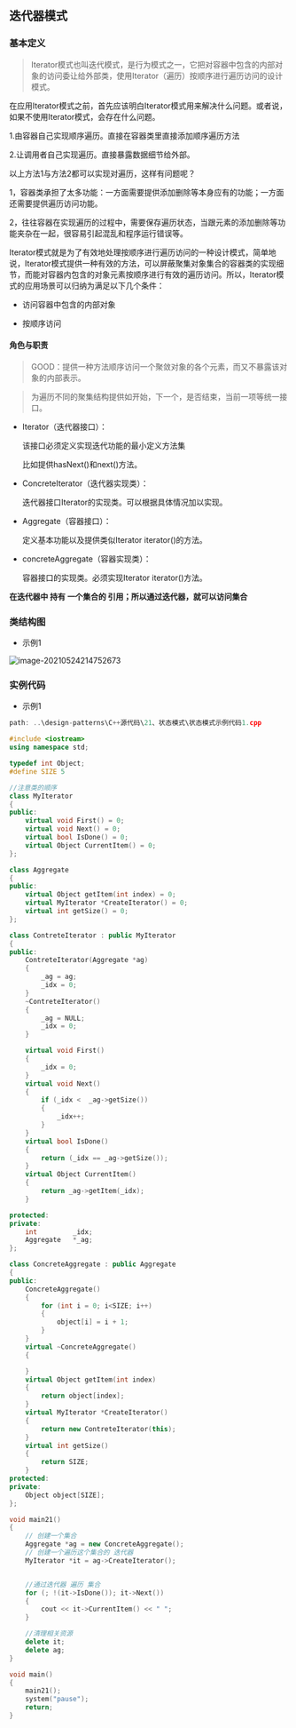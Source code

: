 ## 迭代器模式

### 基本定义

> Iterator模式也叫迭代模式，是行为模式之一，它把对容器中包含的内部对象的访问委让给外部类，使用Iterator（遍历）按顺序进行遍历访问的设计模式。

在应用Iterator模式之前，首先应该明白Iterator模式用来解决什么问题。或者说，如果不使用Iterator模式，会存在什么问题。

1.由容器自己实现顺序遍历。直接在容器类里直接添加顺序遍历方法 

2.让调用者自己实现遍历。直接暴露数据细节给外部。

以上方法1与方法2都可以实现对遍历，这样有问题呢？

1，容器类承担了太多功能：一方面需要提供添加删除等本身应有的功能；一方面还需要提供遍历访问功能。

2，往往容器在实现遍历的过程中，需要保存遍历状态，当跟元素的添加删除等功能夹杂在一起，很容易引起混乱和程序运行错误等。

Iterator模式就是为了有效地处理按顺序进行遍历访问的一种设计模式，简单地说，Iterator模式提供一种有效的方法，可以屏蔽聚集对象集合的容器类的实现细节，而能对容器内包含的对象元素按顺序进行有效的遍历访问。所以，Iterator模式的应用场景可以归纳为满足以下几个条件：

-  访问容器中包含的内部对象 

- 按顺序访问

#### 角色与职责

> GOOD：提供一种方法顺序访问一个聚敛对象的各个元素，而又不暴露该对象的内部表示。

> 为遍历不同的聚集结构提供如开始，下一个，是否结束，当前一项等统一接口。

+ Iterator（迭代器接口）：

  该接口必须定义实现迭代功能的最小定义方法集

  比如提供hasNext()和next()方法。

+ ConcreteIterator（迭代器实现类）：

  迭代器接口Iterator的实现类。可以根据具体情况加以实现。

+ Aggregate（容器接口）：

  定义基本功能以及提供类似Iterator iterator()的方法。

+ concreteAggregate（容器实现类）：

  容器接口的实现类。必须实现Iterator iterator()方法。 

**在迭代器中 持有 一个集合的 引用；所以通过迭代器，就可以访问集合** 



### 类结构图

+ 示例1

![image-20210524214752673](https://imagesubmit001.oss-cn-beijing.aliyuncs.com/gitImg/image-20210524214752673.png)



### 实例代码

+ 示例1

```c++
path: ..\design-patterns\C++源代码\21、状态模式\状态模式示例代码1.cpp
```

```c++
#include <iostream>
using namespace std;

typedef int Object;
#define SIZE 5 

//注意类的顺序 
class MyIterator
{
public:
	virtual void First() = 0;
	virtual void Next() = 0;
	virtual bool IsDone() = 0;
	virtual Object CurrentItem() = 0;
};

class Aggregate
{
public:
	virtual Object getItem(int index) = 0;
	virtual MyIterator *CreateIterator() = 0;
	virtual int getSize() = 0;
};

class ContreteIterator : public MyIterator
{
public:
	ContreteIterator(Aggregate *ag)
	{
		_ag = ag;
		_idx = 0;
	}
	~ContreteIterator()
	{
		_ag = NULL;
		_idx = 0;
	}

	virtual void First()
	{
		_idx = 0;
	}
	virtual void Next()
	{
		if (_idx <	_ag->getSize())
		{
			_idx++;
		}
	}
	virtual bool IsDone()
	{
		return (_idx == _ag->getSize());
	}
	virtual Object CurrentItem()
	{
		return _ag->getItem(_idx);
	}

protected:
private:
	int			_idx;
	Aggregate	*_ag;
};

class ConcreteAggregate : public Aggregate
{
public:
	ConcreteAggregate()
	{
		for (int i = 0; i<SIZE; i++)
		{
			object[i] = i + 1;
		}
	}
	virtual ~ConcreteAggregate()
	{

	}
	virtual Object getItem(int index)
	{
		return object[index];
	}
	virtual MyIterator *CreateIterator()
	{
		return new ContreteIterator(this);
	}
	virtual int getSize()
	{
		return SIZE;
	}
protected:
private:
	Object object[SIZE];
};

void main21()
{
	// 创建一个集合
	Aggregate *ag = new ConcreteAggregate();
	// 创建一个遍历这个集合的 迭代器
	MyIterator *it = ag->CreateIterator();


	//通过迭代器 遍历 集合
	for (; !(it->IsDone()); it->Next())
	{
		cout << it->CurrentItem() << " ";
	}

	//清理相关资源 
	delete it;
	delete ag;
}

void main()
{
	main21();
	system("pause");
	return;
}

```



